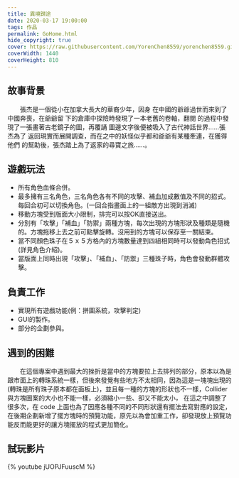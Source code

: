 ```yaml
---
title: 異境歸途
date: 2020-03-17 19:00:00
tags: 作品
permalink: GoHome.html
hide_copyright: true
cover: https://raw.githubusercontent.com/YorenChen8559/yorenchen8559.github.io/hexo/image/BackHomeCover.png
coverWidth: 1440
coverHeight: 810 
---
```


## 故事背景

　　張杰是一個從小在加拿大長大的華裔少年，因身 在中國的爺爺過世而來到了中國奔喪，在爺爺留 下的倉庫中探險時發現了一本老舊的卷軸，翻閱 的過程中發現了一張畫著古老鏡子的圖，再覆誦 圖邊文字後便被吸入了古代神話世界......張杰為了 返回現實而展開調查，而在之中的妖怪似乎都和爺爺有某種牽連，在獲得他們 的幫助後，張杰踏上為了返家的尋寶之旅......。

<!-- more -->

## 遊戲玩法
* 所有角色血條合併。
* 最多擁有三名角色，三名角色各有不同的攻擊、補血加成數值及不同的招式。每回合初可以切換角色。(一回合指畫面上的一組敵方出現到消滅)
* 移動方塊受到版面大小限制，排完可以按OK直接送出。
* 分別有「攻擊」「補血」「防禦」兩種方塊，每次出現的方塊形狀及種類是隨機的。方塊拖移上去之前可點擊旋轉。沒用到的方塊可以保存至一關結束。
* 當不同顏色珠子在５ｘ５方格內的方塊數量達到四組相同時可以發動角色招式(詳見角色介紹)。
* 當版面上同時出現「攻擊」、「補血」、「防禦」三種珠子時，角色會發動群體攻擊。

## 負責工作
* 實現所有遊戲功能(例：拼圖系統，攻擊判定)
* GUI的製作。
* 部分的企劃參與。

## 遇到的困難

　　在這個專案中遇到最大的挫折是當中的方塊要拉上去排列的部分，原本以為是跟市面上的轉珠系統一樣，但後來發覺有些地方不太相同，因為這是一塊塊出現的(轉珠是所有珠子原本都在面板上)，並且每一種的方塊的形狀也不一樣，Collider與方塊圖案的大小也不能一樣，必須縮小一些、卻又不能太小， 在這之中調整了很多次，在 code 上面也為了因應各種不同的不同形狀還有擺法去寫對應的設定，在後期企劃新增了擺方塊時的預覽功能，原先以為會加重工作，卻發現放上預覽功能反而能更好的讓方塊擺放的程式更加簡化。

## 試玩影片
{% youtube jUOPJFuuscM %}
